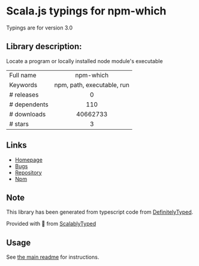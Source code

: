 
# Scala.js typings for npm-which

Typings are for version 3.0

## Library description:
Locate a program or locally installed node module's executable

|                    |                 |
| ------------------ | :-------------: |
| Full name          | npm-which |
| Keywords           | npm, path, executable, run |
| # releases         | 0 |
| # dependents       | 110 |
| # downloads        | 40662733 |
| # stars            | 3 |

## Links
- [Homepage](https://github.com/timoxley/npm-which)
- [Bugs](https://github.com/timoxley/npm-which/issues)
- [Repository](https://github.com/timoxley/npm-which)
- [Npm](https://www.npmjs.com/package/npm-which)
    


## Note
This library has been generated from typescript code from [DefinitelyTyped](https://definitelytyped.org).

Provided with :purple_heart: from [ScalablyTyped](https://github.com/oyvindberg/ScalablyTyped)

## Usage
See [the main readme](../../readme.md) for instructions.


